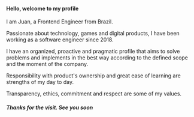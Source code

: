 #### Hello, welcome to my profile

I am Juan, a Frontend Engineer from Brazil.

Passionate about technology, games and digital products, I have been working as a software engineer since 2018.

I have an organized, proactive and pragmatic profile that aims to solve problems and implements in the best way according to the defined scope and the moment of the company.

Responsibility with product's ownership and great ease of learning are strengths of my day to day.

Transparency, ethics, commitment and respect are some of my values.

##### Thanks for the visit. See you soon
